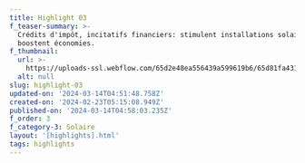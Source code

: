 ```yaml
---
title: Highlight 03
f_teaser-summary: >-
  Crédits d'impôt, incitatifs financiers: stimulent installations solaires,
  boostent économies.
f_thumbnail:
  url: >-
    https://uploads-ssl.webflow.com/65d2e48ea556439a599619b6/65d81fa431c46a8a01895a47_ayent3.jpg
  alt: null
slug: highlight-03
updated-on: '2024-03-14T04:51:48.758Z'
created-on: '2024-02-23T05:15:08.949Z'
published-on: '2024-03-14T04:58:03.235Z'
f_order: 3
f_category-3: Solaire
layout: '[highlights].html'
tags: highlights
---
```



